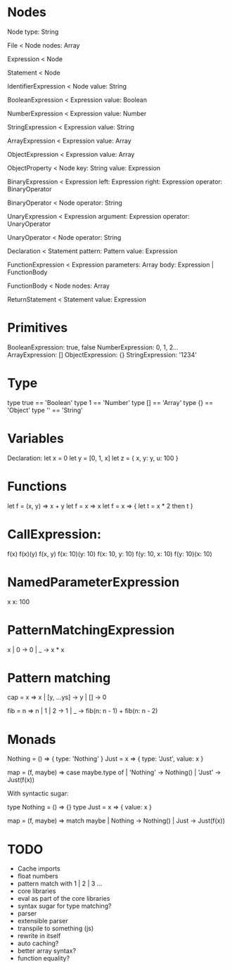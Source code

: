 # Nodes
Node
	type: String

File < Node
	nodes: Array<Node>

Expression < Node

Statement < Node

IdentifierExpression < Node
	value: String

BooleanExpression < Expression
	value: Boolean

NumberExpression < Expression
	value: Number

StringExpression < Expression
	value: String

ArrayExpression < Expression
	value: Array<Expression>

ObjectExpression < Expression
	value: Array<ObjectProperty>

ObjectProperty < Node
	key: String
	value: Expression

BinaryExpression < Expression
	left: Expression
	right: Expression
	operator: BinaryOperator

BinaryOperator < Node
	operator: String

UnaryExpression < Expression
	argument: Expression
	operator: UnaryOperator

UnaryOperator < Node
	operator: String

Declaration < Statement
	pattern: Pattern
	value: Expression

FunctionExpression < Expression
	parameters: Array<Pattern>
	body: Expression | FunctionBody

FunctionBody < Node
	nodes: Array<Node>

ReturnStatement < Statement
	value: Expression

# Primitives
BooleanExpression: true, false
NumberExpression: 0, 1, 2...
ArrayExpression: []
ObjectExpression: {}
StringExpression: '1234'

# Type
type true == 'Boolean'
type 1 == 'Number'
type [] == 'Array'
type {} == 'Object'
type '' == 'String'

# Variables
Declaration:
let x = 0
let y = [0, 1, x]
let z = {
  x,
  y: y,
  u: 100
}

# Functions
let f = (x, y) => x + y
let f = x => x
let f = x => {
	let t = x * 2
	then t
}

# CallExpression:
f(x)
f(x)(y)
f(x, y)
f(x: 10)(y: 10)
f(x: 10, y: 10)
f(y: 10, x: 10)
f(y: 10)(x: 10)

# NamedParameterExpression
x
x: 100

# PatternMatchingExpression
x | 0 -> 0 | _ -> x * x

# Pattern matching

cap = x => x
	| [y, ...ys] -> y
	| [] -> 0

fib = n => n
	| 1 | 2 -> 1
	| _ -> fib(n: n - 1) + fib(n: n - 2)

# Monads
Nothing = () => { type: 'Nothing' }
Just = x => { type: 'Just', value: x }

map = (f, maybe) => case maybe.type of
	| 'Nothing' -> Nothing()
	| 'Just' -> Just(f(x))

With syntactic sugar:

type Nothing = () => {}
type Just = x => { value: x }

map = (f, maybe) => match maybe
	| Nothing -> Nothing()
	| Just -> Just(f(x))

# TODO
- Cache imports
- float numbers
- pattern match with 1 | 2 | 3 ...
- core libraries
- eval as part of the core libraries
- syntax sugar for type matching?
- parser
- extensible parser
- transpile to something (js)
- rewrite in itself
- auto caching?
- better array syntax?
- function equality?
